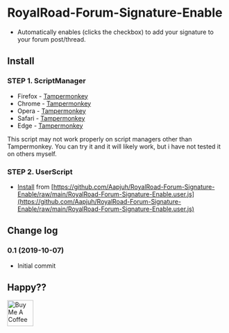 # RoyalRoad-Forum-Signature-Enable

- Automatically enables (clicks the checkbox) to add your signature to your forum post/thread.

## Install

### STEP 1. ScriptManager

- Firefox - [Tampermonkey](https://addons.mozilla.org/ko/firefox/addon/tampermonkey/)
- Chrome - [Tampermonkey](https://chrome.google.com/webstore/detail/tampermonkey/dhdgffkkebhmkfjojejmpbldmpobfkfo)
- Opera - [Tampermonkey](https://addons.opera.com/extensions/details/tampermonkey-beta/)
- Safari - [Tampermonkey](https://safari.tampermonkey.net/tampermonkey.safariextz)
- Edge - [Tampermonkey](https://microsoftedge.microsoft.com/addons/detail/tampermonkey/iikmkjmpaadaobahmlepeloendndfphd)

This script may not work properly on script managers other than Tampermonkey.
You can try it and it will likely work, but i have not tested it on others myself.

### STEP 2. UserScript

- [Install](https://github.com/Aapjuh/RoyalRoad-Forum-Signature-Enable/raw/main/RoyalRoad-Forum-Signature-Enable.user.js) from [https://github.com/Aapjuh/RoyalRoad-Forum-Signature-Enable/raw/main/RoyalRoad-Forum-Signature-Enable.user.js](https://github.com/Aapjuh/RoyalRoad-Forum-Signature-Enable/raw/main/RoyalRoad-Forum-Signature-Enable.user.js)

## Change log

### 0.1 (2019-10-07)

- Initial commit

## Happy??

<a href="https://www.buymeacoffee.com/aapjuh" target="_blank"><img src="https://cdn.buymeacoffee.com/buttons/default-yellow.png" alt="Buy Me A Coffee" height="60"></a>
